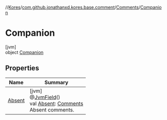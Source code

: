 //[Kores](../../../../index.md)/[com.github.jonathanxd.kores.base.comment](../../index.md)/[Comments](../index.md)/[Companion](index.md)

# Companion

[jvm]\
object [Companion](index.md)

## Properties

| Name | Summary |
|---|---|
| [Absent](-absent.md) | [jvm]<br>@[JvmField](https://kotlinlang.org/api/latest/jvm/stdlib/kotlin.jvm/-jvm-field/index.html)()<br>val [Absent](-absent.md): [Comments](../index.md)<br>Absent comments. |
